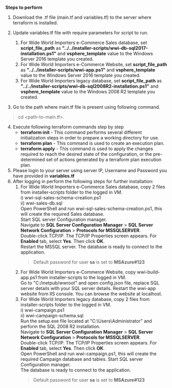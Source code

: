 **Steps to perform**
1. Download the .tf file (main.tf and variables.tf) to the server where terraform is installed.

2. Update variables.tf file with require parameters for script to run.

    1. For Wide World Importers e-Commerce Sales database, set **script_file_path** as **"../../installer-scripts/wwi-db-sql2017-installation.ps1"** and **vsphere_template** value to the Windows Server 2016 template you created.
    2. For Wide World Importers e-Commerce Website, set **script_file_path** as **"../../installer-scripts/wwi-app.ps1"** and **vsphere_template** value to the Windows Server 2016 template you created.
    3. For Wide World Importers legacy database, set **script_file_path** as **"../../installer-scripts/wwi-db-sql2008R2-installation.ps1"** and **vsphere_template** value to the Windows 2008 R2 template you created.

3. Go to the path where main.tf file is present using following command.
> cd <path-to-main.tf>.
4. Execute following terraform commands step by step
    * **terraform init** - This command performs several different initialization steps in order to prepare a working directory for use.
    * **terraform plan** - This command is used to create an execution plan. 
    * **terraform apply** - This command is used to apply the changes required to reach the desired state of the configuration, or the pre-determined set of actions generated by a terraform plan execution plan.
5. Please login to your server using server IP, Username and Password you have provided in **variables.tf**
6. After logging in perform the following steps for further installation:
    1.  For Wide World Importers e-Commerce Sales database, copy 2 files from installer-scripts folder to the logged in VM.  
        i) wwi-sql-sales-schema-creation.ps1  
        ii) wwi-sales-db.sql        
        Open PowerShell and run wwi-sql-sales-schema-creation.ps1, this will create the required Sales database.  
        Start SQL server Configuration manager.  
        Navigate to **SQL Server Configuration Manager** > **SQL Server Network Configuration** > **Protocols for MSSQLSERVER**.  
        Double-click TCP/IP. The TCP/IP Properties screen appears.
        For **Enabled** tab, select **Yes**. Then click **OK**.  
        Restart the MSSQL server.
        The database is ready to connect to the application.
        > Default password for user **sa** is set to **MSAzure#123**
    2. For Wide World Importers e-Commerce Website, copy wwi-build-app.ps1 from installer-scripts to the logged in VM.  
        Go to "C:/inetpub/wwroot" and open config.json file, replace SQL server details with your SQL server details.
        Restart the wwi-app website from IIS console.
        You can browse the website at localhost.
    3. For Wide World Importers legacy database, copy 2 files from installer-scripts folder to the logged in VM.  
        i) wwi-campaign.ps1      
        ii) wwi-campaign-schema.sql      
        Run the setup.exe file located at "C:\Users\Administrator" and perform the SQL 2008 R2 installation.   
        Navigate to **SQL Server Configuration Manager** > **SQL Server Network Configuration** > **Protocols for MSSQLSERVER**.  
        Double-click TCP/IP. The TCP/IP Properties screen appears.
        For **Enabled** tab, select **Yes**. Then click **OK**.   
        Open PowerShell and run wwi-campaign.ps1, this will create the required Campaign database and tables. 
        Start SQL server Configuration manager.          
        The database is ready to connect to the application.
        > Default password for user **sa** is set to **MSAzure#123**
